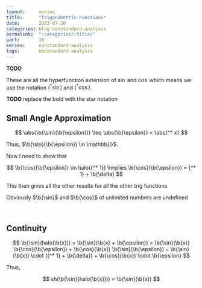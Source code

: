 ```yaml
---
layout:     series
title:      "Trigonometric Functions"
date:       2023-07-20
categories: blog nonstandard-analysis
permalink:  ":categories/:title/"
part:       19
series:     nonstandard-analysis
tags:       nonstandard-analysis
---
```


**TODO**

These are all the hyperfunction extension of $\sin$ and $\cos$ which means we use the notation $({^* \sin})$ and $({^* \cos})$.

**TODO** replace the bold with the star notation

## Small Angle Approximation

$$
\abs{\b{\sin}(\b{\epsilon})} \leq \abs{\b{\epsilon}} < \abs{^* x}
$$

Thus, $\b{\sin}(\b{\epsilon}) \in \mathbb{I}$.

Now I need to show that 

$$
\b{\cos}(\b{\epsilon}) \in halo({^* 1}) \implies \b{\cos}(\b{\epsilon}) = {^* 1} + \b{\delta}
$$

This then gives all the other results for all the other trig functions

Obviously $\b{\sin}$ and $\b{\cos}$ of unlimited numbers are undefined

<br>

## Continuity

$$
\b{\sin}(halo(\b{x})) = \b{\sin}(\b{x} + \b{\epsilon}) = \b{\sin}(\b{x}) \b{\cos}(\b{\epsilon}) + \b{\cos}(\b{x}) \b{\sin}(\b{\epsilon}) = \b{\sin}(\b{x}) \cdot ({^* 1} + \b{\delta}) + \b{\cos}(\b{x}) \cdot \b{\epsilon}
$$

Thus, 

$$
sh(\b{\sin}(halo(\b{x}))) = \b{\sin}(\b{x})
$$